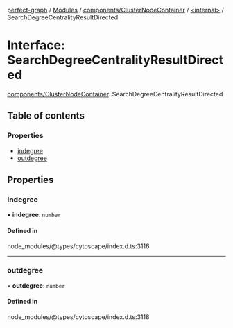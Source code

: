 [perfect-graph](../README.md) / [Modules](../modules.md) / [components/ClusterNodeContainer](../modules/components_ClusterNodeContainer.md) / [<internal\>](../modules/components_ClusterNodeContainer._internal_.md) / SearchDegreeCentralityResultDirected

# Interface: SearchDegreeCentralityResultDirected

[components/ClusterNodeContainer](../modules/components_ClusterNodeContainer.md).[<internal>](../modules/components_ClusterNodeContainer._internal_.md).SearchDegreeCentralityResultDirected

## Table of contents

### Properties

- [indegree](components_ClusterNodeContainer._internal_.SearchDegreeCentralityResultDirected.md#indegree)
- [outdegree](components_ClusterNodeContainer._internal_.SearchDegreeCentralityResultDirected.md#outdegree)

## Properties

### indegree

• **indegree**: `number`

#### Defined in

node_modules/@types/cytoscape/index.d.ts:3116

___

### outdegree

• **outdegree**: `number`

#### Defined in

node_modules/@types/cytoscape/index.d.ts:3118
